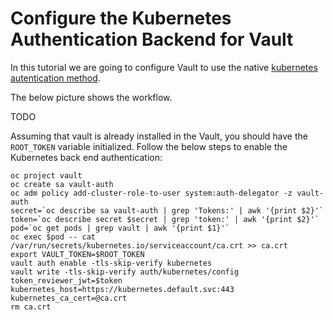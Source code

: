 # Configure the Kubernetes Authentication Backend for Vault

In this tutorial we are going to configure Vault to use the native [kubernetes autentication method](https://www.vaultproject.io/docs/auth/kubernetes.html).

The below picture shows the workflow.

TODO 

Assuming that vault is already installed in the Vault, you should have the `ROOT_TOKEN` variable initialized.
Follow the below steps to enable the Kubernetes back end authentication:
```
oc project vault
oc create sa vault-auth
oc adm policy add-cluster-role-to-user system:auth-delegator -z vault-auth
secret=`oc describe sa vault-auth | grep 'Tokens:' | awk '{print $2}'`
token=`oc describe secret $secret | grep 'token:' | awk '{print $2}'`
pod=`oc get pods | grep vault | awk '{print $1}'`
oc exec $pod -- cat /var/run/secrets/kubernetes.io/serviceaccount/ca.crt >> ca.crt
export VAULT_TOKEN=$ROOT_TOKEN
vault auth enable -tls-skip-verify kubernetes
vault write -tls-skip-verify auth/kubernetes/config token_reviewer_jwt=$token kubernetes_host=https://kubernetes.default.svc:443 kubernetes_ca_cert=@ca.crt
rm ca.crt
```
